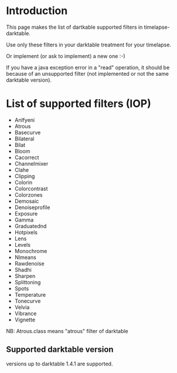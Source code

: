 # Introduction #

This page makes the list of dartkable supported filters in timelapse-darktable.

Use only these filters in your darktable treatment for your timelapse.

Or implement (or ask to implement) a new one :-)

If you have a java exception error in a "read" operation, it should be because of an unsupported filter (not implemented or not the same darktable version).

# List of supported filters (IOP) #

  * Anlfyeni
  * Atrous
  * Basecurve
  * Bilateral
  * Bilat
  * Bloom
  * Cacorrect
  * Channelmixer
  * Clahe
  * Clipping
  * Colorin
  * Colorcontrast
  * Colorzones
  * Demosaic
  * Denoiseprofile
  * Exposure
  * Gamma
  * Graduatednd
  * Hotpixels
  * Lens
  * Levels
  * Monochrome
  * Nlmeans
  * Rawdenoise
  * Shadhi
  * Sharpen
  * Splittoning
  * Spots
  * Temperature
  * Tonecurve
  * Velvia
  * Vibrance
  * Vignette

NB: Atrous.class means "atrous" filter of darktable


## Supported darktable version ##

versions up to darktable 1.4.1 are supported.
